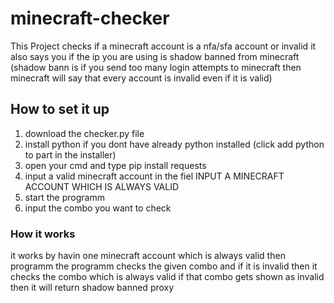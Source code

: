 # minecraft-checker
This Project checks if a minecraft account is a nfa/sfa account or invalid it also says you if the ip you are using is shadow banned from minecraft (shadow bann is if you send too many login attempts to minecraft then minecraft will say that every account is invalid even if it is valid)


## How to set it up
 1. download the checker.py file
 2. install python if you dont have already python installed (click add python to part in the installer) 
 3. open your cmd and type pip install requests
 4. input a valid minecraft account in the fiel INPUT A MINECRAFT ACCOUNT WHICH IS ALWAYS VALID
 5. start the programm
 6. input the combo you want to check

### How it works

it works by havin one minecraft account which is always valid then programm the programm checks the given combo and if it is invalid then it checks the combo which is always valid if that combo gets shown as invalid then it will return shadow banned proxy


